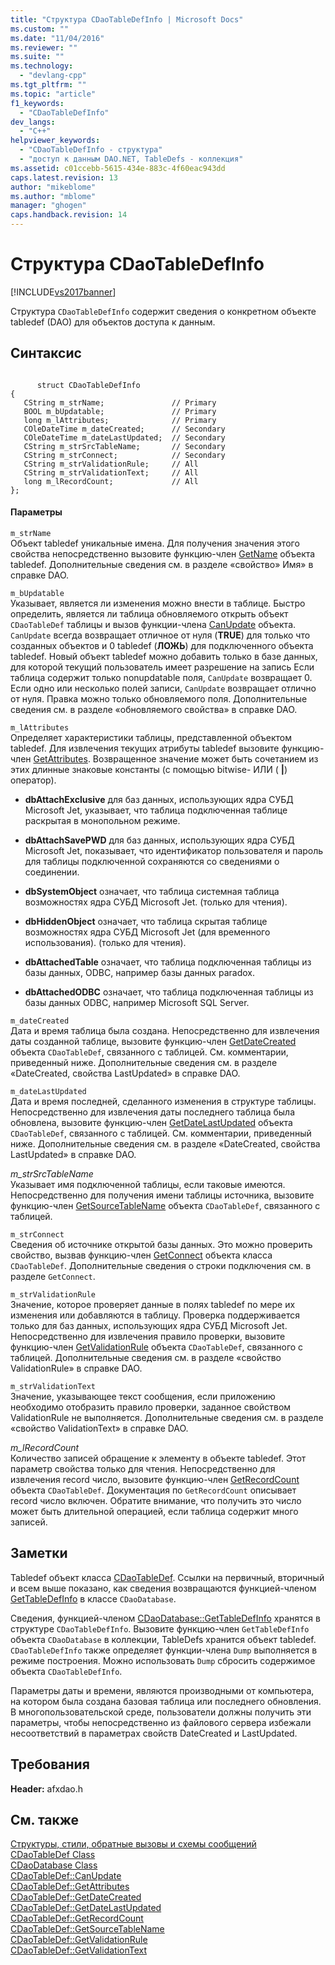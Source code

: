 ```yaml
---
title: "Структура CDaoTableDefInfo | Microsoft Docs"
ms.custom: ""
ms.date: "11/04/2016"
ms.reviewer: ""
ms.suite: ""
ms.technology: 
  - "devlang-cpp"
ms.tgt_pltfrm: ""
ms.topic: "article"
f1_keywords: 
  - "CDaoTableDefInfo"
dev_langs: 
  - "C++"
helpviewer_keywords: 
  - "CDaoTableDefInfo - структура"
  - "доступ к данным DAO.NET, TableDefs - коллекция"
ms.assetid: c01ccebb-5615-434e-883c-4f60eac943dd
caps.latest.revision: 13
author: "mikeblome"
ms.author: "mblome"
manager: "ghogen"
caps.handback.revision: 14
---
```

# Структура CDaoTableDefInfo
[!INCLUDE[vs2017banner](../../assembler/inline/includes/vs2017banner.md)]

Структура `CDaoTableDefInfo` содержит сведения о конкретном объекте tabledef \(DAO\) для объектов доступа к данным.  
  
## Синтаксис  
  
```  
  
      struct CDaoTableDefInfo  
{  
   CString m_strName;               // Primary  
   BOOL m_bUpdatable;               // Primary  
   long m_lAttributes;              // Primary  
   COleDateTime m_dateCreated;      // Secondary  
   COleDateTime m_dateLastUpdated;  // Secondary  
   CString m_strSrcTableName;       // Secondary  
   CString m_strConnect;            // Secondary  
   CString m_strValidationRule;     // All  
   CString m_strValidationText;     // All  
   long m_lRecordCount;             // All  
};  
```  
  
#### Параметры  
 `m_strName`  
 Объект tabledef уникальные имена.  Для получения значения этого свойства непосредственно вызовите функцию\-член [GetName](../Topic/CDaoTableDef::GetName.md) объекта tabledef.  Дополнительные сведения см. в разделе «свойство» Имя» в справке DAO.  
  
 `m_bUpdatable`  
 Указывает, является ли изменения можно внести в таблице.  Быстро определить, является ли таблица обновляемого открыть объект `CDaoTableDef` таблицы и вызов функции\-члена [CanUpdate](../Topic/CDaoTableDef::CanUpdate.md) объекта.  `CanUpdate` всегда возвращает отличное от нуля \(**TRUE**\) для только что созданных объектов и 0 tabledef \(**ЛОЖЬ**\) для подключенного объекта tabledef.  Новый объект tabledef можно добавить только в базе данных, для которой текущий пользователь имеет разрешение на запись  Если таблица содержит только nonupdatable поля, `CanUpdate` возвращает 0.  Если одно или несколько полей записи, `CanUpdate` возвращает отлично от нуля.  Правка можно только обновляемого поля.  Дополнительные сведения см. в разделе «обновляемого свойства» в справке DAO.  
  
 `m_lAttributes`  
 Определяет характеристики таблицы, представленной объектом tabledef.  Для извлечения текущих атрибуты tabledef вызовите функцию\-член [GetAttributes](../Topic/CDaoTableDef::GetAttributes.md).  Возвращенное значение может быть сочетанием из этих длинные знаковые константы \(с помощью bitwise\- ИЛИ \(  **&#124;**\) оператор\).  
  
-   **dbAttachExclusive** для баз данных, использующих ядра СУБД Microsoft Jet, указывает, что таблица подключенная таблице раскрытая в монопольном режиме.  
  
-   **dbAttachSavePWD** для баз данных, использующих ядра СУБД Microsoft Jet, показывает, что идентификатор пользователя и пароль для таблицы подключенной сохраняются со сведениями о соединении.  
  
-   **dbSystemObject** означает, что таблица системная таблица возможностях ядра СУБД Microsoft Jet. \(только для чтения\).  
  
-   **dbHiddenObject** означает, что таблица скрытая таблице возможностях ядра СУБД Microsoft Jet \(для временного использования\). \(только для чтения\).  
  
-   **dbAttachedTable** означает, что таблица подключенная таблицы из базы данных, ODBC, например базы данных paradox.  
  
-   **dbAttachedODBC** означает, что таблица подключенная таблицы из базы данных ODBC, например Microsoft SQL Server.  
  
 `m_dateCreated`  
 Дата и время таблица была создана.  Непосредственно для извлечения даты созданной таблице, вызовите функцию\-член [GetDateCreated](../Topic/CDaoTableDef::GetDateCreated.md) объекта `CDaoTableDef`, связанного с таблицей.  См. комментарии, приведенный ниже.  Дополнительные сведения см. в разделе «DateCreated, свойства LastUpdated» в справке DAO.  
  
 `m_dateLastUpdated`  
 Дата и время последней, сделанного изменения в структуре таблицы.  Непосредственно для извлечения даты последнего таблица была обновлена, вызовите функцию\-член [GetDateLastUpdated](../Topic/CDaoTableDef::GetDateLastUpdated.md) объекта `CDaoTableDef`, связанного с таблицей.  См. комментарии, приведенный ниже.  Дополнительные сведения см. в разделе «DateCreated, свойства LastUpdated» в справке DAO.  
  
 *m\_strSrcTableName*  
 Указывает имя подключенной таблицы, если таковые имеются.  Непосредственно для получения имени таблицы источника, вызовите функцию\-член [GetSourceTableName](../Topic/CDaoTableDef::GetSourceTableName.md) объекта `CDaoTableDef`, связанного с таблицей.  
  
 `m_strConnect`  
 Сведения об источнике открытой базы данных.  Это можно проверить свойство, вызвав функцию\-член [GetConnect](../Topic/CDaoTableDef::GetConnect.md) объекта класса `CDaoTableDef`.  Дополнительные сведения о строки подключения см. в разделе `GetConnect`.  
  
 `m_strValidationRule`  
 Значение, которое проверяет данные в полях tabledef по мере их изменения или добавляются в таблицу.  Проверка поддерживается только для баз данных, использующих ядра СУБД Microsoft Jet.  Непосредственно для извлечения правило проверки, вызовите функцию\-член [GetValidationRule](../Topic/CDaoTableDef::GetValidationRule.md) объекта `CDaoTableDef`, связанного с таблицей.  Дополнительные сведения см. в разделе «свойство ValidationRule» в справке DAO.  
  
 `m_strValidationText`  
 Значение, указывающее текст сообщения, если приложению необходимо отобразить правило проверки, заданное свойством ValidationRule не выполняется.  Дополнительные сведения см. в разделе «свойство ValidationText» в справке DAO.  
  
 *m\_lRecordCount*  
 Количество записей обращение к элементу в объекте tabledef.  Этот параметр свойства только для чтения.  Непосредственно для извлечения record число, вызовите функцию\-член [GetRecordCount](../Topic/CDaoTableDef::GetRecordCount.md) объекта `CDaoTableDef`.  Документация по `GetRecordCount` описывает record число включен.  Обратите внимание, что получить это число может быть длительной операцией, если таблица содержит много записей.  
  
## Заметки  
 Tabledef объект класса [CDaoTableDef](../../mfc/reference/cdaotabledef-class.md).  Ссылки на первичный, вторичный и всем выше показано, как сведения возвращаются функцией\-членом [GetTableDefInfo](../Topic/CDaoDatabase::GetTableDefInfo.md) в классе `CDaoDatabase`.  
  
 Сведения, функцией\-членом [CDaoDatabase::GetTableDefInfo](../Topic/CDaoDatabase::GetTableDefInfo.md) хранятся в структуре `CDaoTableDefInfo`.  Вызовите функцию\-член `GetTableDefInfo` объекта `CDaoDatabase` в коллекции, TableDefs хранится объект tabledef.  `CDaoTableDefInfo` также определяет функции\-члена `Dump` выполняется в режиме построения.  Можно использовать `Dump` сбросить содержимое объекта `CDaoTableDefInfo`.  
  
 Параметры даты и времени, являются производными от компьютера, на котором была создана базовая таблица или последнего обновления.  В многопользовательской среде, пользователи должны получить эти параметры, чтобы непосредственно из файлового сервера избежали несоответствий в параметрах свойств DateCreated и LastUpdated.  
  
## Требования  
 **Header:** afxdao.h  
  
## См. также  
 [Структуры, стили, обратные вызовы и схемы сообщений](../../mfc/reference/structures-styles-callbacks-and-message-maps.md)   
 [CDaoTableDef Class](../../mfc/reference/cdaotabledef-class.md)   
 [CDaoDatabase Class](../../mfc/reference/cdaodatabase-class.md)   
 [CDaoTableDef::CanUpdate](../Topic/CDaoTableDef::CanUpdate.md)   
 [CDaoTableDef::GetAttributes](../Topic/CDaoTableDef::GetAttributes.md)   
 [CDaoTableDef::GetDateCreated](../Topic/CDaoTableDef::GetDateCreated.md)   
 [CDaoTableDef::GetDateLastUpdated](../Topic/CDaoTableDef::GetDateLastUpdated.md)   
 [CDaoTableDef::GetRecordCount](../Topic/CDaoTableDef::GetRecordCount.md)   
 [CDaoTableDef::GetSourceTableName](../Topic/CDaoTableDef::GetSourceTableName.md)   
 [CDaoTableDef::GetValidationRule](../Topic/CDaoTableDef::GetValidationRule.md)   
 [CDaoTableDef::GetValidationText](../Topic/CDaoTableDef::GetValidationText.md)
